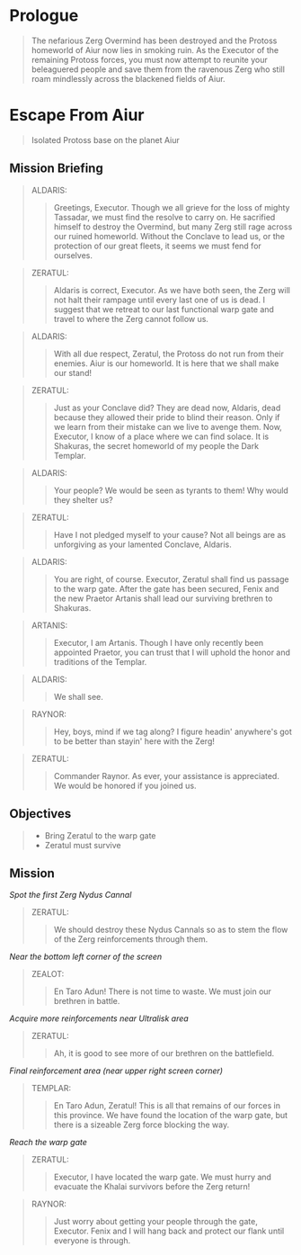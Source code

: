# Prologue

> The nefarious Zerg Overmind has been destroyed and the Protoss homeworld of Aiur now lies in smoking ruin. As the Executor of the remaining Protoss forces, you must now attempt to reunite your beleaguered people and save them from the ravenous Zerg who still roam mindlessly across the blackened fields of Aiur.

# Escape From Aiur

> Isolated Protoss base on the planet Aiur

## Mission Briefing

> ALDARIS:
>> Greetings, Executor. Though we all grieve for the loss of mighty Tassadar, we must find the resolve to carry on. He sacrified himself to destroy the Overmind, but many Zerg still rage across our ruined homeworld. Without the Conclave to lead us, or the protection of our great fleets, it seems we must fend for ourselves.

> ZERATUL:
>> Aldaris is correct, Executor. As we have both seen, the Zerg will not halt their rampage until every last one of us is dead. I suggest that we retreat to our last functional warp gate and travel to where the Zerg cannot follow us.

> ALDARIS:
>> With all due respect, Zeratul, the Protoss do not run from their enemies. Aiur is our homeworld. It is here that we shall make our stand!

> ZERATUL:
>> Just as your Conclave did? They are dead now, Aldaris, dead because they allowed their pride to blind their reason. Only if we learn from their mistake can we live to avenge them. Now, Executor, I know of a place where we can find solace. It is Shakuras, the secret homeworld of my people the Dark Templar.

> ALDARIS:
>> Your people? We would be seen as tyrants to them! Why would they shelter us?

> ZERATUL:
>> Have I not pledged myself to your cause? Not all beings are as unforgiving as your lamented Conclave, Aldaris.

> ALDARIS:
>> You are right, of course. Executor, Zeratul shall find us passage to the warp gate. After the gate has been secured, Fenix and the new Praetor Artanis shall lead our surviving brethren to Shakuras.

> ARTANIS:
>> Executor, I am Artanis. Though I have only recently been appointed Praetor, you can trust that I will uphold the honor and traditions of the Templar.

> ALDARIS:
>> We shall see.

> RAYNOR:
>> Hey, boys, mind if we tag along? I figure headin' anywhere's got to be better than stayin' here with the Zerg!

> ZERATUL:
>> Commander Raynor. As ever, your assistance is appreciated. We would be honored if you joined us.

## Objectives

> - Bring Zeratul to the warp gate
> - Zeratul must survive

## Mission

_Spot the first Zerg Nydus Cannal_

> ZERATUL:
>> We should destroy these Nydus Cannals so as to stem the flow of the Zerg reinforcements through them.

_Near the bottom left corner of the screen_

> ZEALOT:
>> En Taro Adun! There is not time to waste. We must join our brethren in battle.

_Acquire more reinforcements near Ultralisk area_

> ZERATUL:
>> Ah, it is good to see more of our brethren on the battlefield.

_Final reinforcement area (near upper right screen corner)_

> TEMPLAR:
>> En Taro Adun, Zeratul! This is all that remains of our forces in this province. We have found the location of the warp gate, but there is a sizeable Zerg force blocking the way.

_Reach the warp gate_

> ZERATUL:
>> Executor, I have located the warp gate. We must hurry and evacuate the Khalai survivors before the Zerg return!

> RAYNOR:
>> Just worry about getting your people through the gate, Executor. Fenix and I will hang back and protect our flank until everyone is through.